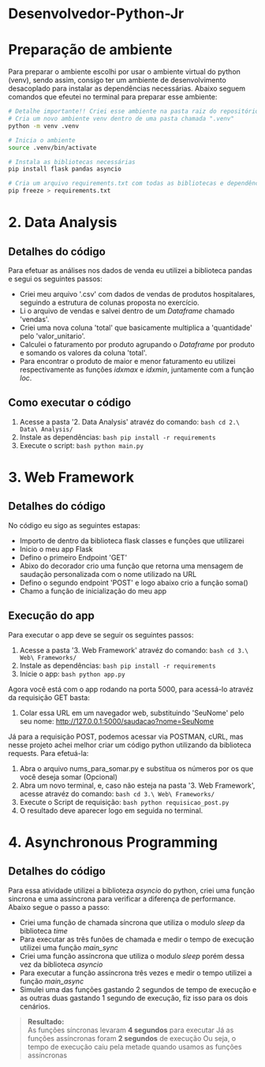 # Desenvolvedor-Python-Jr

# Preparação de ambiente       
    
Para preparar o ambiente escolhi por usar o ambiente virtual do python (venv), sendo assim, consigo ter um ambiente de desenvolvimento desacoplado para instalar as dependências necessárias. Abaixo seguem comandos que efeutei no terminal para preparar esse ambiente:    
    
```bash
# Detalhe importante!! Criei esse ambiente na pasta raiz do repositório
# Cria um novo ambiente venv dentro de uma pasta chamada ".venv"
python -m venv .venv

# Inicia o ambiente
source .venv/bin/activate

# Instala as bibliotecas necessárias
pip install flask pandas asyncio

# Cria um arquivo requirements.txt com todas as bibliotecas e dependências que tenho instaladas no meu ambiente
pip freeze > requirements.txt
```

# 2. Data Analysis
    
## Detalhes do código    
    
Para efetuar as análises nos dados de venda eu utilizei a biblioteca pandas e segui os seguintes passos:    
    
- Criei meu arquivo '.csv' com dados de vendas de produtos hospitalares, seguindo a estrutura de colunas proposta no exercício.    
- Li o arquivo de vendas e salvei dentro de um _Dataframe_ chamado 'vendas'.    
- Criei uma nova coluna 'total' que basicamente multiplica a 'quantidade' pelo 'valor_unitario'.    
- Calculei o faturamento por produto agrupando o _Dataframe_ por produto e somando os valores da coluna 'total'.    
- Para encontrar o produto de maior e menor faturamento eu utilizei respectivamente as funções _idxmax_ e _idxmin_, juntamente com a função _loc_.    
    
## Como executar o código    
    
1. Acesse a pasta '2. Data Analysis' atravéz do comando: ```bash cd 2.\ Data\ Analysis/```
2. Instale as dependências: ```bash pip install -r requirements ```
3. Execute o script: ```bash python main.py ```
    

# 3. Web Framework    
         
## Detalhes do código       
     
No código eu sigo as seguintes estapas:    
    
- Importo de dentro da biblioteca flask classes e funções que utilizarei
- Inicio o meu app Flask
- Defino o primeiro Endpoint 'GET'
- Abixo do decorador crio uma função que retorna uma mensagem de saudação personalizada com o nome utilizado na URL
- Defino o segundo endpoint 'POST' e logo abaixo crio a função soma()
- Chamo a função de inicialização do meu app
    

## Execução do app

Para executar o app deve se seguir os seguintes passos:
    
1. Acesse a pasta '3. Web Framework' atravéz do comando: ```bash cd 3.\ Web\ Frameworks/```
2. Instale as dependências: ```bash pip install -r requirements ```
3. Inicie o app: ```bash python app.py ```
    
    
Agora você está com o app rodando na porta 5000, para acessá-lo atravéz da requisição GET basta:    
    
1. Colar essa URL em um navegador web, substituindo 'SeuNome' pelo seu nome: http://127.0.0.1:5000/saudacao?nome=SeuNome    
    
    
Já para a requisição POST, podemos acessar via POSTMAN, cURL, mas nesse projeto achei melhor criar um código python utilizando da biblioteca requests. Para efetuá-la:
    
1. Abra o arquivo nums_para_somar.py e substitua os números por os que você deseja somar (Opcional)
2. Abra um novo terminal, e, caso não esteja na pasta '3. Web Framework', acesse atravéz do comando: ```bash cd 3.\ Web\ Frameworks/```
3. Execute o Script de requisição: ```bash python requisicao_post.py ```
4. O resultado deve aparecer logo em seguida no terminal.
    

# 4. Asynchronous Programming
     
## Detalhes do código    
    
Para essa atividade utilizei a biblioteza _asyncio_ do python, criei uma função sincrona e uma assíncrona para verificar a diferença de performance. Abaixo segue o passo a passo:
    
- Criei uma função de chamada síncrona que utiliza o modulo _sleep_ da biblioteca _time_
- Para executar as três funões de chamada e medir o tempo de execução utilizei uma função *main_sync*
- Criei uma função assíncrona que utiliza o modulo _sleep_ porém dessa vez da biblioteca _asyncio_
- Para executar a função assíncrona três vezes e medir o tempo utilizei a função *main_async*
- Simulei uma das funções gastando 2 segundos de tempo de execução e as outras duas gastando 1 segundo de execução, fiz isso para os dois cenários.
    
>**Resultado:**    
>As funções síncronas levaram **4 segundos** para executar
>Já as funções assíncronas foram **2 segundos** de execução
>Ou seja, o tempo de execução caiu pela metade quando usamos as funções assíncronas
    
    

